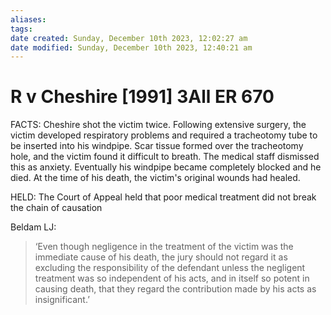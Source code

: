 ```yaml
---
aliases: 
tags: 
date created: Sunday, December 10th 2023, 12:02:27 am
date modified: Sunday, December 10th 2023, 12:40:21 am
---
```


# R v Cheshire [1991] 3All ER 670

FACTS: Cheshire shot the victim twice. Following extensive surgery, the victim developed respiratory problems and required a tracheotomy tube to be inserted into his windpipe. Scar tissue formed over the tracheotomy hole, and the victim found it difficult to breath. The medical staff dismissed this as anxiety. Eventually his windpipe became completely blocked and he died. At the time of his death, the victim's original wounds had healed.

HELD: The Court of Appeal held that poor medical treatment did not break the chain of causation

Beldam LJ:

> ‘Even though negligence in the treatment of the victim was the immediate cause of his death, the jury should not regard it as excluding the responsibility of the defendant unless the negligent treatment was so independent of his acts, and in itself so potent in causing death, that they regard the contribution made by his acts as insignificant.’
